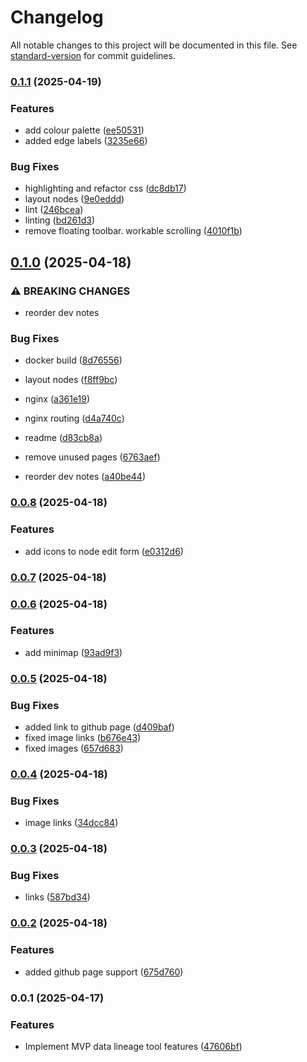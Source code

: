 # Changelog

All notable changes to this project will be documented in this file. See [standard-version](https://github.com/conventional-changelog/standard-version) for commit guidelines.

### [0.1.1](https://github.com/nick-young/data-lineage-ui/compare/v0.1.0...v0.1.1) (2025-04-19)


### Features

* add colour palette ([ee50531](https://github.com/nick-young/data-lineage-ui/commit/ee50531d2ae37cdad1c940d4b7a92c23c0955060))
* added edge labels ([3235e66](https://github.com/nick-young/data-lineage-ui/commit/3235e66e8fbe8ff0722ddee66cfddb35c3efaab0))


### Bug Fixes

* highlighting and refactor css ([dc8db17](https://github.com/nick-young/data-lineage-ui/commit/dc8db17ccb98940ffd251c5effb394bfa8396de2))
* layout nodes ([9e0eddd](https://github.com/nick-young/data-lineage-ui/commit/9e0eddd4ede8e26732e86a857ac474945b0bad98))
* lint ([246bcea](https://github.com/nick-young/data-lineage-ui/commit/246bcea4df932703f4c7cc75b1264fe0737effb5))
* linting ([bd261d3](https://github.com/nick-young/data-lineage-ui/commit/bd261d3f14e3395c6593aa1808107f67e0b6f772))
* remove floating toolbar. workable scrolling ([4010f1b](https://github.com/nick-young/data-lineage-ui/commit/4010f1b033e70cfe975859a8b1d9fd450e4e1adb))

## [0.1.0](https://github.com/nick-young/data-lineage-ui/compare/v0.0.8...v0.1.0) (2025-04-18)


### ⚠ BREAKING CHANGES

* reorder dev notes

### Bug Fixes

* docker build ([8d76556](https://github.com/nick-young/data-lineage-ui/commit/8d765566c0254a534e683cf469cde8d3f05d01fe))
* layout nodes ([f8ff9bc](https://github.com/nick-young/data-lineage-ui/commit/f8ff9bc4be2b323d250db8d230ec80a575cf9cc8))
* nginx ([a361e19](https://github.com/nick-young/data-lineage-ui/commit/a361e19b49507cb43cf46a180d301ec6eeede4d0))
* nginx routing ([d4a740c](https://github.com/nick-young/data-lineage-ui/commit/d4a740c8ea36dd854cf554f951b7bd73932afa3f))
* readme ([d83cb8a](https://github.com/nick-young/data-lineage-ui/commit/d83cb8a6daac2d5304f793121e116f2649c62d05))
* remove unused pages ([6763aef](https://github.com/nick-young/data-lineage-ui/commit/6763aef74b4e37ce214968ddef2ba77b53e43476))


* reorder dev notes ([a40be44](https://github.com/nick-young/data-lineage-ui/commit/a40be44ded2b50098bd06cf6f51a76e8aa802b6d))

### [0.0.8](https://github.com/nick-young/data-lineage-ui/compare/v0.0.7...v0.0.8) (2025-04-18)


### Features

* add icons to node edit form ([e0312d6](https://github.com/nick-young/data-lineage-ui/commit/e0312d677b0019322de59833590ed7db665a69e9))

### [0.0.7](https://github.com/nick-young/data-lineage-ui/compare/v0.0.6...v0.0.7) (2025-04-18)

### [0.0.6](https://github.com/nick-young/data-lineage-ui/compare/v0.0.5...v0.0.6) (2025-04-18)


### Features

* add minimap ([93ad9f3](https://github.com/nick-young/data-lineage-ui/commit/93ad9f3f88c89e414b816df5fd1357811897082b))

### [0.0.5](https://github.com/nick-young/data-lineage-ui/compare/v0.0.4...v0.0.5) (2025-04-18)


### Bug Fixes

* added link to github page ([d409baf](https://github.com/nick-young/data-lineage-ui/commit/d409baf213e7cd59afafd97ab7695c5271313b30))
* fixed image links ([b676e43](https://github.com/nick-young/data-lineage-ui/commit/b676e43e741b0012178d8281c19c21eb8a637c7b))
* fixed images ([657d683](https://github.com/nick-young/data-lineage-ui/commit/657d68359a5307f7e5981aeb40b9c9c33c0c0e60))

### [0.0.4](https://github.com/nick-young/data-lineage-ui/compare/v0.0.3...v0.0.4) (2025-04-18)


### Bug Fixes

* image links ([34dcc84](https://github.com/nick-young/data-lineage-ui/commit/34dcc84e39a651215d6456ae0ca33cbbfd8c127b))

### [0.0.3](https://github.com/nick-young/data-lineage-ui/compare/v0.0.2...v0.0.3) (2025-04-18)


### Bug Fixes

* links ([587bd34](https://github.com/nick-young/data-lineage-ui/commit/587bd3454c22719535551af95b77bd72c386c302))

### [0.0.2](https://github.com/nick-young/data-lineage-ui/compare/v0.0.1...v0.0.2) (2025-04-18)


### Features

* added github page support ([675d760](https://github.com/nick-young/data-lineage-ui/commit/675d7607419daa84026c2dd0ada3064b8541f6bc))

### 0.0.1 (2025-04-17)


### Features

* Implement MVP data lineage tool features ([47606bf](https://github.com/nick-young/data-lineage-ui/commit/47606bf35e4573842589575058fa6e75b0870d23))
